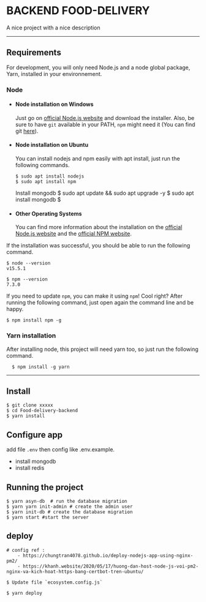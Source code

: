 # BACKEND FOOD-DELIVERY

A nice project with a nice description

---

## Requirements

For development, you will only need Node.js and a node global package, Yarn, installed in your environnement.

### Node

- #### Node installation on Windows

  Just go on [official Node.js website](https://nodejs.org/) and download the installer.
  Also, be sure to have `git` available in your PATH, `npm` might need it (You can find git [here](https://git-scm.com/)).

- #### Node installation on Ubuntu

  You can install nodejs and npm easily with apt install, just run the following commands.

      $ sudo apt install nodejs
      $ sudo apt install npm

  Install mongodb
      $ sudo apt update && sudo apt upgrade -y
      $ sudo apt install mongodb
      $ 

- #### Other Operating Systems
  You can find more information about the installation on the [official Node.js website](https://nodejs.org/) and the [official NPM website](https://npmjs.org/).

If the installation was successful, you should be able to run the following command.

    $ node --version
    v15.5.1

    $ npm --version
    7.3.0

If you need to update `npm`, you can make it using `npm`! Cool right? After running the following command, just open again the command line and be happy.

    $ npm install npm -g

###

### Yarn installation

After installing node, this project will need yarn too, so just run the following command.

      $ npm install -g yarn

---

## Install

    $ git clone xxxxx
    $ cd Food-delivery-backend
    $ yarn install

## Configure app

add file `.env` then config like .env.example.

- install mongodb
- install redis

## Running the project

    $ yarn asyn-db  # run the database migration
    $ yarn yarn init-admin # create the admin user
    $ yarn init-db # create the database migration
    $ yarn start #start the server

## deploy

    # config ref :  
        - https://chungtran4078.github.io/deploy-nodejs-app-using-nginx-pm2/
        - https://khanh.website/2020/05/17/huong-dan-host-node-js-voi-pm2-nginx-va-kich-hoat-https-bang-certbot-tren-ubuntu/ 

    $ Update file `ecosystem.config.js`

    $ yarn deploy
